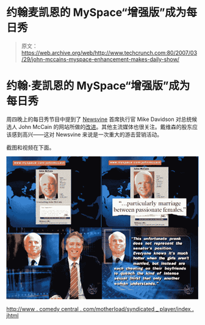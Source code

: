 # 约翰麦凯恩的 MySpace“增强版”成为每日秀 

> 原文：<https://web.archive.org/web/http://www.techcrunch.com:80/2007/03/29/john-mccains-myspace-enhancement-makes-daily-show/>

# 约翰·麦凯恩的 MySpace“增强版”成为每日秀

周四晚上的每日秀节目中提到了 [Newsvine](https://web.archive.org/web/20220926211323/http://www.newsvine.com/) 首席执行官 Mike Davidson 对总统候选人 John McCain 的网站所做的[改进](https://web.archive.org/web/20220926211323/http://www.beta.techcrunch.com/2007/03/27/john-mccains-myspace-page-hacked/)。其他主流媒体也很关注。戴维森的股东应该感到高兴——这对 Newsvine 来说是一次重大的游击营销活动。

截图和视频在下面。

![](img/efc6fbf2dc266ccbe6ff1de97acd5d01.png)

[http://www . comedy central . com/motherload/syndicated _ player/index . jhtml](https://web.archive.org/web/20220926211323/http://www.comedycentral.com/motherload/syndicated_player/index.jhtml)